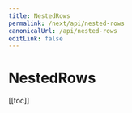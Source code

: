 ```yaml
---
title: NestedRows
permalink: /next/api/nested-rows
canonicalUrl: /api/nested-rows
editLink: false
---
```


# NestedRows

[[toc]]
